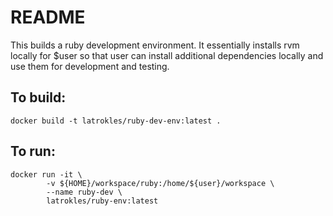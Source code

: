 # README

This builds a ruby development environment. It essentially installs rvm locally
for $user so that user can install additional dependencies locally and use them
for development and testing.

## To build:
```
docker build -t latrokles/ruby-dev-env:latest .
```

## To run:
```
docker run -it \
        -v ${HOME}/workspace/ruby:/home/${user}/workspace \
        --name ruby-dev \
        latrokles/ruby-env:latest
```
